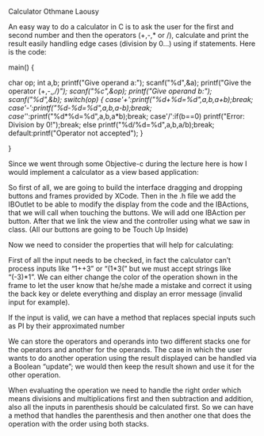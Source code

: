 Calculator Othmane Laousy


An easy way to do a calculator in C is to ask the user for the first and second number and then the operators (+,-,* or /), calculate and print the result easily handling edge cases (division by 0…) using if statements. Here is the code:

main() 
{ 

char op; 
int a,b; 
printf("Give operand a:"); 
scanf("%d",&a); 
printf("Give the operator (+,-,*,/)"); 
scanf("%c",&op); 
printf("Give operand b:"); 
scanf("%d",&b); 
switch(op) 
{ 
case'+':printf("%d+%d=%d",a,b,a+b);break; 
case'-':printf("%d-%d=%d",a,b,a-b);break; 
case'*':printf("%d*%d=%d",a,b,a*b);break; 
case'/':if(b==0) 
printf("Error: Division by 0!");break; 
else 
printf("%d/%d=%d",a,b,a/b);break; 
default:printf("Operator not accepted"); 
} 

} 


Since we went through some Objective-c during the lecture here is how I would implement a calculator as a view based application: 
So first of all, we are going to build the interface dragging and dropping buttons and frames provided by XCode.Then in the .h file we add the IBOutlet to be able to modify the display from the code and the IBActions, that we will call when touching the buttons. We will add one IBAction per button.After that we link the view and the controller using what we saw in class. (All our buttons are going to be Touch Up Inside)
Now we need to consider the properties that will help for calculating:
First of all the input needs to be checked, in fact the calculator can’t process inputs like “1++3” or “(1*3(” but we must accept strings like “(-3)*1”. We can either change the color of the operation shown in the frame to let the user know that he/she made a mistake and correct it using the back key or delete everything and display an error message (invalid input for example).
If the input is valid, we can have a method that replaces special inputs such as PI by their approximated numberWe can store the operators and operands into two different stacks one for the operators and another for the operands. The case in which the user wants to do another operation using the result displayed can be handled via a Boolean “update”; we would then keep the result shown and use it for the other operation.When evaluating the operation we need to handle the right order which means divisions and multiplications first and then subtraction and addition, also all the inputs in parenthesis should be calculated first. So we can have a method that handles the parenthesis and then another one that does the operation with the order using both stacks. 